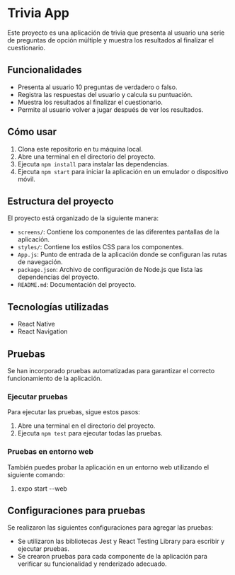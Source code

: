 # Trivia App

Este proyecto es una aplicación de trivia que presenta al usuario una serie de preguntas de opción múltiple y muestra los resultados al finalizar el cuestionario.

## Funcionalidades

- Presenta al usuario 10 preguntas de verdadero o falso.
- Registra las respuestas del usuario y calcula su puntuación.
- Muestra los resultados al finalizar el cuestionario.
- Permite al usuario volver a jugar después de ver los resultados.

## Cómo usar

1. Clona este repositorio en tu máquina local.
2. Abre una terminal en el directorio del proyecto.
3. Ejecuta `npm install` para instalar las dependencias.
4. Ejecuta `npm start` para iniciar la aplicación en un emulador o dispositivo móvil.

## Estructura del proyecto

El proyecto está organizado de la siguiente manera:

- `screens/`: Contiene los componentes de las diferentes pantallas de la aplicación.
- `styles/`: Contiene los estilos CSS para los componentes.
- `App.js`: Punto de entrada de la aplicación donde se configuran las rutas de navegación.
- `package.json`: Archivo de configuración de Node.js que lista las dependencias del proyecto.
- `README.md`: Documentación del proyecto.

## Tecnologías utilizadas

- React Native
- React Navigation

## Pruebas

Se han incorporado pruebas automatizadas para garantizar el correcto funcionamiento de la aplicación. 

### Ejecutar pruebas

Para ejecutar las pruebas, sigue estos pasos:

1. Abre una terminal en el directorio del proyecto.
2. Ejecuta `npm test` para ejecutar todas las pruebas.

### Pruebas en entorno web

También puedes probar la aplicación en un entorno web utilizando el siguiente comando:

1. expo start --web

## Configuraciones para pruebas

Se realizaron las siguientes configuraciones para agregar las pruebas:

- Se utilizaron las bibliotecas Jest y React Testing Library para escribir y ejecutar pruebas.
- Se crearon pruebas para cada componente de la aplicación para verificar su funcionalidad y renderizado adecuado.
